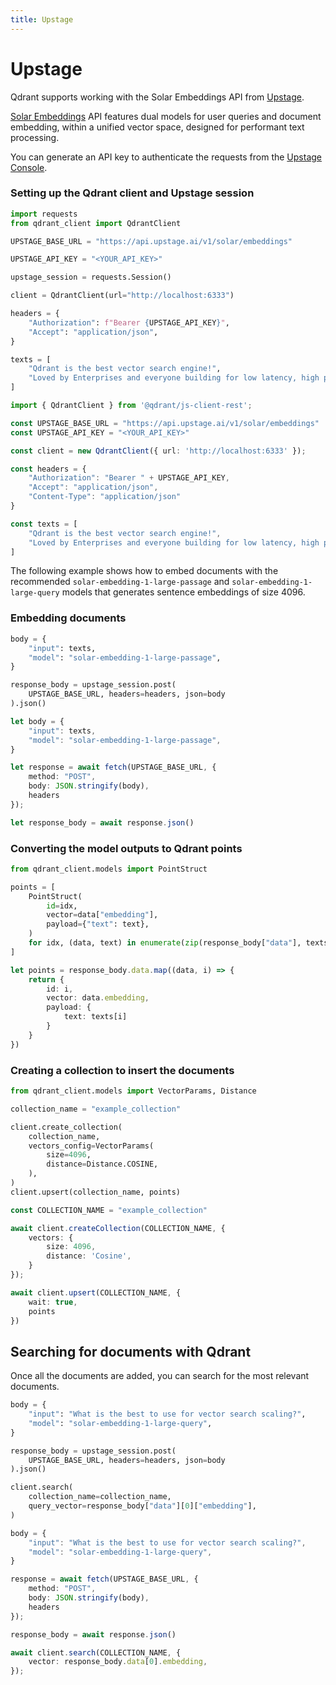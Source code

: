 ```yaml
---
title: Upstage
---
```


# Upstage

Qdrant supports working with the Solar Embeddings API from [Upstage](https://upstage.ai/).

[Solar Embeddings](https://developers.upstage.ai/docs/apis/embeddings) API features dual models for user queries and document embedding, within a unified vector space, designed for performant text processing.

You can generate an API key to authenticate the requests from the [Upstage Console](<https://console.upstage.ai/api-keys>).

### Setting up the Qdrant client and Upstage session

```python
import requests
from qdrant_client import QdrantClient

UPSTAGE_BASE_URL = "https://api.upstage.ai/v1/solar/embeddings"

UPSTAGE_API_KEY = "<YOUR_API_KEY>"

upstage_session = requests.Session()

client = QdrantClient(url="http://localhost:6333")

headers = {
    "Authorization": f"Bearer {UPSTAGE_API_KEY}",
    "Accept": "application/json",
}

texts = [
    "Qdrant is the best vector search engine!",
    "Loved by Enterprises and everyone building for low latency, high performance, and scale.",
]
```

```typescript
import { QdrantClient } from '@qdrant/js-client-rest';

const UPSTAGE_BASE_URL = "https://api.upstage.ai/v1/solar/embeddings"
const UPSTAGE_API_KEY = "<YOUR_API_KEY>"

const client = new QdrantClient({ url: 'http://localhost:6333' });

const headers = {
    "Authorization": "Bearer " + UPSTAGE_API_KEY,
    "Accept": "application/json",
    "Content-Type": "application/json"
}

const texts = [
    "Qdrant is the best vector search engine!",
    "Loved by Enterprises and everyone building for low latency, high performance, and scale.",
]
```

The following example shows how to embed documents with the recommended `solar-embedding-1-large-passage` and `solar-embedding-1-large-query` models that generates sentence embeddings of size 4096.

### Embedding documents

```python
body = {
    "input": texts,
    "model": "solar-embedding-1-large-passage",
}

response_body = upstage_session.post(
    UPSTAGE_BASE_URL, headers=headers, json=body
).json()
```

```typescript
let body = {
    "input": texts,
    "model": "solar-embedding-1-large-passage",
}

let response = await fetch(UPSTAGE_BASE_URL, {
    method: "POST",
    body: JSON.stringify(body),
    headers
});

let response_body = await response.json()
```

### Converting the model outputs to Qdrant points

```python
from qdrant_client.models import PointStruct

points = [
    PointStruct(
        id=idx,
        vector=data["embedding"],
        payload={"text": text},
    )
    for idx, (data, text) in enumerate(zip(response_body["data"], texts))
]
```

```typescript
let points = response_body.data.map((data, i) => {
    return {
        id: i,
        vector: data.embedding,
        payload: {
            text: texts[i]
        }
    }
})
```

### Creating a collection to insert the documents

```python
from qdrant_client.models import VectorParams, Distance

collection_name = "example_collection"

client.create_collection(
    collection_name,
    vectors_config=VectorParams(
        size=4096,
        distance=Distance.COSINE,
    ),
)
client.upsert(collection_name, points)
```

```typescript
const COLLECTION_NAME = "example_collection"

await client.createCollection(COLLECTION_NAME, {
    vectors: {
        size: 4096,
        distance: 'Cosine',
    }
});

await client.upsert(COLLECTION_NAME, {
    wait: true,
    points
})
```

## Searching for documents with Qdrant

Once all the documents are added, you can search for the most relevant documents.

```python
body = {
    "input": "What is the best to use for vector search scaling?",
    "model": "solar-embedding-1-large-query",
}

response_body = upstage_session.post(
    UPSTAGE_BASE_URL, headers=headers, json=body
).json()

client.search(
    collection_name=collection_name,
    query_vector=response_body["data"][0]["embedding"],
)
```

```typescript
body = {
    "input": "What is the best to use for vector search scaling?",
    "model": "solar-embedding-1-large-query",
}

response = await fetch(UPSTAGE_BASE_URL, {
    method: "POST",
    body: JSON.stringify(body),
    headers
});

response_body = await response.json()

await client.search(COLLECTION_NAME, {
    vector: response_body.data[0].embedding,
});
```

